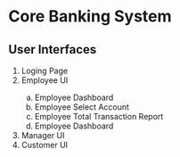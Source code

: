 # Core Banking System
<h2>User Interfaces</h2>

<ol type="1">
  <li>Loging Page</li>
  <li>Employee UI</li>
    <ol type="a">
      <li>Employee Dashboard</li>
      <li>Employee Select Account</li>
      <li>Employee Total Transaction Report</li>
      <li>Employee Dashboard</li>
    </ol>
  <li>Manager UI</li>
  <li>Customer UI</li>
</ol>






